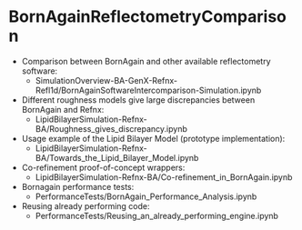 # BornAgainReflectometryComparison
 - Comparison between BornAgain and other available reflectometry software:
   - SimulationOverview-BA-GenX-Refnx-Refl1d/BornAgainSoftwareIntercomparison-Simulation.ipynb
 - Different roughness models give large discrepancies between BornAgain and Refnx:  
   - LipidBilayerSimulation-Refnx-BA/Roughness_gives_discrepancy.ipynb
 - Usage example of the Lipid Bilayer Model (prototype implementation):  
   - LipidBilayerSimulation-Refnx-BA/Towards_the_Lipid_Bilayer_Model.ipynb
 - Co-refinement proof-of-concept wrappers:
   - LipidBilayerSimulation-Refnx-BA/Co-refinement_in_BornAgain.ipynb
 - Bornagain performance tests:
   - PerformanceTests/BornAgain_Performance_Analysis.ipynb
 - Reusing already performing code:
   - PerformanceTests/Reusing_an_already_performing_engine.ipynb
